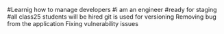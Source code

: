 #Learnig how to manage developers
#i am an engineer
#ready for staging
#all class25 students will be hired
git is used for versioning
Removing bug from the application
Fixing vulnerability issues

